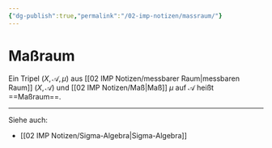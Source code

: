 ```yaml
---
{"dg-publish":true,"permalink":"/02-imp-notizen/massraum/"}
---
```


# Maßraum
Ein Tripel $(X,\mathcal{A},\mu)$ aus [[02 IMP Notizen/messbarer Raum\|messbaren Raum]] $(X,\mathcal{A})$ und [[02 IMP Notizen/Maß\|Maß]] $\mu$ auf $\mathcal A$ heißt ==Maßraum==.


---
Siehe auch:
- [[02 IMP Notizen/Sigma-Algebra\|Sigma-Algebra]]